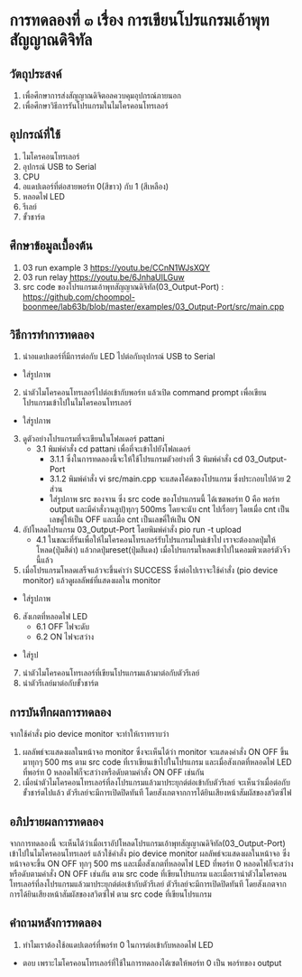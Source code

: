 # การทดลองที่ ๓ เรื่อง การเขียนโปรแกรมเอ้าพุทสัญญาณดิจิทัล  

## วัตถุประสงค์
1. เพื่อศึกษาการส่งสัญญาณดิจิตอลควบคุมอุปกรณ์ภายนอก
2. เพื่อศึกษาวิธีการรันโปรแกรมในไมโครคอนโทรเลอร์

## อุปกรณ์ที่ใช้
1. ไมโครคอนโทรเลอร์
2. อุปกรณ์ USB to Serial
3. CPU
4. อแดปเตอร์ที่ต่อสายพอร์ท 0(สีขาว) กับ 1 (สีเหลือง)
5. หลอดไฟ LED
6. รีเลย์
7. ขั้วชาร์ต

## ศึกษาข้อมูลเบื้องต้น
1. 03 run example 3 https://youtu.be/CCnN1WJsXQY
2. 03 run relay https://youtu.be/6JnhaUILGuw
3. src code ของโปรแกรมเอ้าพุทสัญญาณดิจิทัล(03_Output-Port) : https://github.com/choompol-boonmee/lab63b/blob/master/examples/03_Output-Port/src/main.cpp

## วิธีการทำการทดลอง
1. นำอแดปเตอร์ที่มีการต่อกับ LED ไปต่อกับอุปกรณ์ USB to Serial 
* ใส่รูปภาพ
2. นำตัวไมโครคอนโทรเลอร์ไปต่อเข้ากับพอร์ท แล้วเปิด command prompt เพื่อเขียนโปรแกรมเข้าไปในไมโครคอนโทรเลอร์
* ใส่รูปภาพ
3. ดูตัวอย่างโปรแกรมที่จะเขียนในโฟลเดอร์ pattani
    * 3.1 พิมพ์คำสั่ง cd pattani เพื่อที่จะเข้าไปยังโฟลเดอร์
      * 3.1.1 ซึ่งในการทดลองนี้จะให้ใช้โปรแกรมตัวอย่างที่ 3 พิมพ์คำสั่ง cd 03_Output-Port
      * 3.1.2 พิมพ์คำสั่ง vi src/main.cpp จะแสดงโค้ดของโปรแกรม ซึ่งประกอบไปด้วย 2 ส่วน
      * ใส่รูปภาพ src ของจาน
  ซึ่ง src code ของโปรแกรมนี้ ได้เซตพอร์ท 0 คือ พอร์ท output และมีคำสั่งวนลูป)ทุกๆ 500ms โดยจะนับ cnt ไปเรื่อยๆ โดยเมื่อ cnt เป็นเลขคู่ให้เป็น OFF และเมื่อ cnt เป็นเลขคี่ให้เป็น ON
4. อัปโหลดโปรแกรม 03_Output-Port โดยพิมพ์คำสั่ง pio run -t upload
    * 4.1 ในขณะที่รันเพื่อให้ไมโครคอนโทรเลอร์รับโปรแกรมใหม่เข้าไป เราจะต้องกดปุ่มให้โหลด(ปุ่มสีดำ) แล้วกดปุ่มreset(ปุ่มสีแดง) เมื่อโปรแกรมโหลดเข้าไปในคอมพิวเตอร์ตัวจิ๋วนี้แล้ว
5. เมื่อโปรแกรมโหลดเสร็จแล้วจะขึ้นคำว่า SUCCESS ซึ่งต่อไปเราจะใช้คำสั่ง (pio device monitor) แล้วดูผลลัพธ์ที่แสดงผลใน monitor 
* ใส่รูปภาพ
6. สังเกตที่หลอดไฟ LED
    * 6.1 OFF ไฟจะดับ
    * 6.2 ON ไฟจะสว่าง
* ใส่รูป
7. นำตัวไมโครคอนโทรเลอร์ที่เขียนโปรแกรมแล้วมาต่อกับตัวรีเลย์
8. นำตัวรีเลย์มาต่อกับขั้วชาร์ต

## การบันทึกผลการทดลอง
จากใช้คำสั่ง pio device monitor จะทำให้เราทราบว่า
1. ผลลัพธ์จะแสดงผลในหน้าจอ monitor ซึ่งจะเห็นได้ว่า monitor จะแสดงคำสั่ง ON OFF ขึ้นมาทุกๆ 500 ms ตาม src code ที่เราเขียนเข้าไปในโปรแกรม และเมื่อสังเกตที่หลอดไฟ LED ที่พอร์ท 0 หลอดไฟก็จะสว่างหรือดับตามคำสั่ง ON OFF เช่นกัน
2. เมื่อนำตัวไมโครคอนโทรเลอร์ที่ลงโปรแกรมแล้วมาประยุกต์ต่อเข้ากับตัวรีเลย์ จะเห็นว่าเมื่อต่อกับขั้วชาร์ตไปแล้ว ตัวรีเลย์จะมีการเปิดปิดทันที โดยสังเกตจากการได้ยินเสียงหน้าสัมผัสของสวิตซ์ไฟ

## อภิปรายผลการทดลอง
จากการทดลองนี้ จะเห็นได้ว่าเมื่อเราอัปโหลดโปรแกรมเอ้าพุทสัญญาณดิจิทัล(03_Output-Port) เข้าไปในไมโครคอนโทรเลอร์ แล้วใช้คำสั่ง pio device monitor ผลลัพธ์จะแสดงผลในหน้าจอ ซึ่งหน้าจอจะขึ้น ON OFF  ทุกๆ 500 ms และเมื่อสังเกตที่หลอดไฟ LED ที่พอร์ท 0 หลอดไฟก็จะสว่างหรือดับตามคำสั่ง ON OFF เช่นกัน ตาม src code ที่เขียนโปรแกรม และเมื่อเรานำตัวไมโครคอนโทรเลอร์ที่ลงโปรแกรมแล้วมาประยุกต์ต่อเข้ากับตัวรีเลย์ ตัวรีเลย์จะมีการเปิดปิดทันที โดยสังเกตจากการได้ยินเสียงหน้าสัมผัสของสวิตซ์ไฟ ตาม src code ที่เขียนโปรแกรม

## คำถามหลังการทดลอง
1. ทำไมเราต้องใช้อแดปเตอร์ที่พอร์ท 0 ในการต่อเข้ากับหลอดไฟ LED
* ตอบ เพราะไมโครคอนโทรเลอร์ที่ใช้ในการทดลองได้เซตให้พอร์ท 0 เป็น พอร์ทของ output
